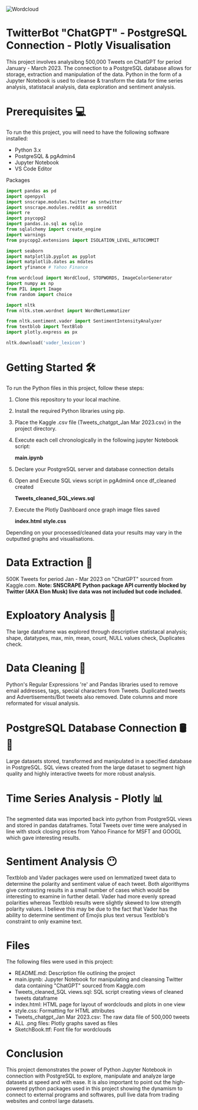![Wordcloud]([Wordcloud_tags.png](https://github.com/kevkillion/TwitterBot_ChatGPT/blob/main/Wordcloud_tags.png))

# **TwitterBot "ChatGPT" - PostgreSQL Connection - Plotly Visualisation**

This project involves analysibng 500,000 Tweets on ChatGPT for period January - March 2023. The connection to a PostgreSQL database allows for storage, extraction and manipulation of the data. Python in the form of a Jupyter Notebook is used to cleanse & transform the data for time series analysis, statistacal analysis, data exploration and sentiment analysis.

# Prerequisites 💻

To run the this project, you will need to have the following software installed:

- Python 3.x
- PostgreSQL & pgAdmin4
- Jupyter Notebook
- VS Code Editor

Packages

```python
import pandas as pd
import openpyxl
import snscrape.modules.twitter as sntwitter
import snscrape.modules.reddit as snreddit
import re
import psycopg2
import pandas.io.sql as sqlio
from sqlalchemy import create_engine
import warnings
from psycopg2.extensions import ISOLATION_LEVEL_AUTOCOMMIT

import seaborn
import matplotlib.pyplot as pyplot
import matplotlib.dates as mdates
import yfinance # Yahoo Finance

from wordcloud import WordCloud, STOPWORDS, ImageColorGenerator
import numpy as np
from PIL import Image
from random import choice

import nltk
from nltk.stem.wordnet import WordNetLemmatizer

from nltk.sentiment.vader import SentimentIntensityAnalyzer
from textblob import TextBlob
import plotly.express as px

nltk.download('vader_lexicon')
```

# Getting Started 🛠

To run the Python files in this project, follow these steps:

1. Clone this repository to your local machine.
2. Install the required Python libraries using pip.
3. Place the Kaggle .csv file (Tweets_chatgpt_Jan Mar 2023.csv) in the project directory.
4. Execute each cell chronologically in the following jupyter Notebook script:

   **main.ipynb**

5. Declare your PostgreSQL server and database connection details

6. Open and Execute SQL views script in pgAdmin4 once df_cleaned created

   **Tweets_cleaned_SQL_views.sql**

7. Execute the Plotly Dashboard once graph image files saved

   **index.html**
   **style.css**

Depending on your processed/cleaned data your results may vary in the outputted graphs and visualisations.

# Data Extraction 🔑

500K Tweets for period Jan - Mar 2023 on "ChatGPT" sourced from Kaggle.com. **Note: SNSCRAPE Python package API currently blocked by Twitter (AKA Elon Musk) live data was not included but code included.**

# Exploatory Analysis 🔬

The large dataframe was explored through descriptive statistacal analysis; shape, datatypes, max, min, mean, count, NULL values check, Duplicates check.

# Data Cleaning 🧼

Python's Regular Expressions 're' and Pandas libraries used to remove email addresses, tags, special characters from Tweets. Duplicated tweets and Advertisements/Bot tweets also removed. Date columns and more reformated for visual analysis.

# PostgreSQL Database Connection 🛢 🐘

Large datasets stored, transformed and manipulated in a specified database in PostgreSQL. SQL views created from the large dataset to segment high quality and highly interactive tweets for more robust analysis.

# Time Series Analysis - Plotly 📊

The segmented data was imported back into python from PostgreSQL views and stored in pandas dataframes. Total Tweets over time were analysed in line with stock closing prices from Yahoo Finance for MSFT and GOOGL which gave interesting results.

# Sentiment Analysis 😶

Textblob and Vader packages were used on lemmatized tweet data to determine the polarity and sentiment value of each tweet. Both algorithyms give contrasting results in a small number of cases which would be interesting to examine in further detail. Vader had more evenly spread polarities whereas Textblob results were slightly skewed to low strength polarity values. I believe this may be due to the fact that Vader has the ability to determine sentiment of Emojis plus text versus Textblob's constraint to only examine text.

# Files

The following files were used in this project:

- README.md: Description file outlining the project
- main.ipynb: Jupyter Notebook for manipulating and cleansing Twitter data containing "ChatGPT" sourced from Kaggle.com
- Tweets_cleaned_SQL views.sql: SQL script creating views of cleaned tweets dataframe
- index.html: HTML page for layout of wordclouds and plots in one view
- style.css: Formatting for HTML attributes
- Tweets_chatgpt_Jan Mar 2023.csv: The raw data file of 500,000 tweets
- ALL .png files: Plotly graphs saved as files
- SketchBook.ttf: Font file for wordclouds

# Conclusion

This project demonstrates the power of Python Jupyter Notebook in connection with PostgreSQL to explore, manipulate and analyze large datasets at speed and with ease. It is also important to point out the high-powered python packages used in this project showing the dynamism to connect to external programs and softwares, pull live data from trading websites and control large datasets.
